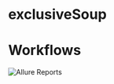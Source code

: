 # exclusiveSoup

# Workflows
![Allure Reports](https://github.com/malformedbox/exclusiveSoup/actions/workflows/manual.yml/badge.svg)

